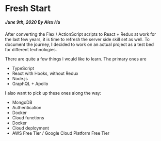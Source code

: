 # Fresh Start

##### June 9th, 2020 By Alex Hu

After converting the Flex / ActionScript scripts to React + Redux at work for the last few years,
it is time to refresh the server side skill set as well. To document the journey, I decided to
work on an actual project as a test bed for different technologies.

There are quite a few things I would like to learn. The primary ones are

 - TypeScript
 - React with Hooks, without Redux
 - Node.js
 - GraphQL + Apollo

I also want to pick up these ones along the way:

 - MongoDB
 - Authentication
 - Docker
 - Cloud functions
 - Docker
 - Cloud deployment
 - AWS Free Tier / Google Cloud Platform Free Tier
